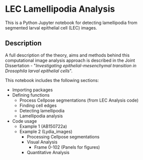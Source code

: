 # LEC Lamellipodia Analysis

This is a Python Jupyter notebook for detecting lamellipodia from segmented larval epithelial cell (LEC) images.

## Description

A full description of the theory, aims and methods behind this computational image analysis approach is described in the Joint Dissertation - "_Investigating epithelial-mesenchymal transition in Drosophila larval epithelial cells_".

This notebook includes the following sections:
- Importing packages
- Defining functions
  - Process Cellpose segmentations (from LEC Analysis code)
  - Finding cell edges
  - Detecting lamellipodia
  - Lamellipodia analysis
- Code usage
  - Example 1 (AB150722a)
  - Example 2 (Lydia_images)
    - Processing Cellpose segmentations
    - Visual Analysis
      - Frame 0-102 (Panels for figures)
    - Quantitative Analysis
